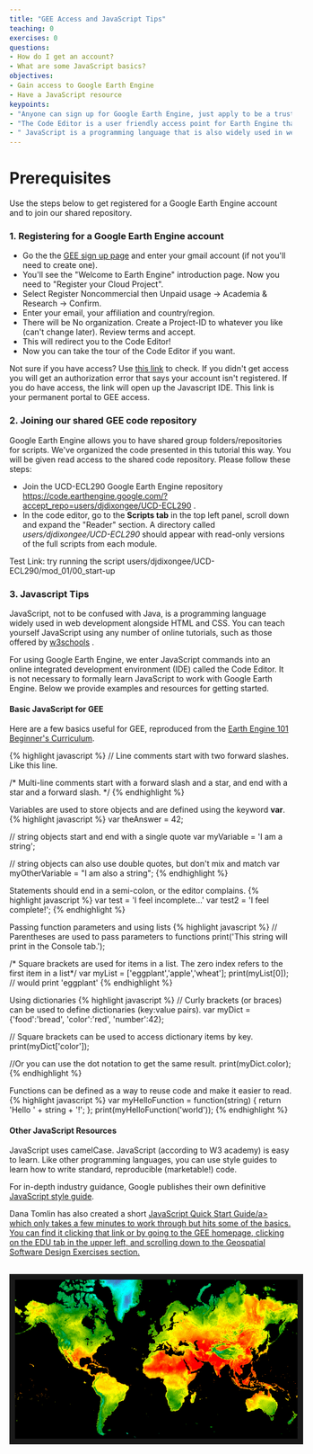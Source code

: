 ```yaml
---
title: "GEE Access and JavaScript Tips"
teaching: 0
exercises: 0
questions:
- How do I get an account?
- What are some JavaScript basics?
objectives:
- Gain access to Google Earth Engine
- Have a JavaScript resource
keypoints:
- "Anyone can sign up for Google Earth Engine, just apply to be a trusted tester."
- "The Code Editor is a user friendly access point for Earth Engine that uses the JavaScript IDE."
- " JavaScript is a programming language that is also widely used in web development."
---
```

# Prerequisites

Use the steps below to get registered for a Google Earth Engine account and to join our shared repository.

### 1. Registering for a Google Earth Engine account

  - Go the the [GEE sign up page](https://signup.earthengine.google.com/#!/) and enter your gmail account (if not you'll need to create one).
  - You'll see the "Welcome to Earth Engine" introduction page. Now you need to "Register your Cloud Project". 
  - Select Register Noncommercial then Unpaid usage -> Academia & Research -> Confirm.  
  - Enter your email, your affiliation and country/region. 
  - There will be No organization. Create a Project-ID to whatever you like (can't change later). Review terms and accept. 
  - This will redirect you to the Code Editor!
  - Now you can take the tour of the Code Editor if you want.

Not sure if you have access? Use [this link](https://code.earthengine.google.com/) to check. If you didn't get access you will get an authorization error that says your account isn't registered. If you do have access, the link will open up the Javascript IDE. This link is your permanent portal to GEE access.

### 2. Joining our shared GEE code repository

Google Earth Engine allows you to have shared group folders/repositories for scripts. We've organized the code presented in this tutorial this way. You will be given read access to the shared code repository. Please follow these steps:

  - Join the UCD-ECL290 Google Earth Engine repository <a href="https://code.earthengine.google.com/?accept_repo=users/djdixongee/UCD-ECL290" target="_blank">https://code.earthengine.google.com/?accept_repo=users/djdixongee/UCD-ECL290</a> . 
  - In the code editor, go to the **Scripts tab** in the top left panel, scroll down and expand the "Reader" section. A directory called *users/djdixongee/UCD-ECL290* should appear with read-only versions of the full scripts from each module.

Test Link: try running the script users/djdixongee/UCD-ECL290/mod_01/00_start-up


### 3. Javascript Tips

JavaScript, not to be confused with Java, is a programming language widely used in web development alongside HTML and CSS. You can teach yourself JavaScript using any number of online tutorials, such as those offered by <a href="https://www.w3schools.com/js/" target="_blank">w3schools</a> .

For using Google Earth Engine, we enter JavaScript commands into an online integrated development environment (IDE) called the Code Editor. It is not necessary to formally learn JavaScript to work with Google Earth Engine. Below we provide examples and resources for getting started.  

#### Basic JavaScript for GEE
 Here are a few basics useful for GEE, reproduced from the <a href="https://docs.google.com/document/d/1ZxRKMie8dfTvBmUNOO0TFMkd7ELGWf3WjX0JvESZdOE/edit" target="_blank">Earth Engine 101 Beginner's Curriculum</a>.



{% highlight javascript %}
// Line comments start with two forward slashes. Like this line.

/* Multi-line comments start with a forward slash and a star,
and end with a star and a forward slash. */
{% endhighlight %}

Variables are used to store objects and are defined using the keyword **var**.
{% highlight javascript %}
var theAnswer = 42;

// string objects start and end with a single quote
var myVariable = 'I am a string';

// string objects can also use double quotes, but don't mix and match
var myOtherVariable = "I am also a string";
{% endhighlight %}

Statements should end in a semi-colon, or the editor complains.
{% highlight javascript %}
var test = 'I feel incomplete...'
var test2 = 'I feel complete!';
{% endhighlight %}

Passing function parameters and using lists
{% highlight javascript %}
// Parentheses are used to pass parameters to functions
print('This string will print in the Console tab.');

/* Square brackets are used for items in a list.
The zero index refers to the first item in a list*/
var myList = ['eggplant','apple','wheat'];
print(myList[0]); // would print 'eggplant'
{% endhighlight %}

Using dictionaries
{% highlight javascript %}
// Curly brackets (or braces) can be used to define dictionaries (key:value pairs).
var myDict = {'food':'bread', 'color':'red', 'number':42};

// Square brackets can be used to access dictionary items by key.
print(myDict['color']);

//Or you can use the dot notation to get the same result.
print(myDict.color);
{% endhighlight %}

Functions can be defined as a way to reuse code and make it easier to read.
{% highlight javascript %}
var myHelloFunction = function(string) {
  return 'Hello ' + string + '!';
};
print(myHelloFunction('world'));
{% endhighlight %}


#### Other JavaScript Resources
JavaScript uses camelCase. JavaScript (according to W3 academy) is easy to learn. Like other programming languages, you can use style guides to learn how to write standard, reproducible (marketable!) code.

For in-depth industry guidance, Google publishes their own definitive <a href="http://google.github.io/styleguide/jsguide.html" target="_blank">JavaScript style guide</a>.

Dana Tomlin has also created a short <a href="https://drive.google.com/file/d/0B3H1GYZLzLKCckwwVjZfVmdPNDA/view)" target="_blank">JavaScript Quick Start Guide/a> which only takes a few minutes to work through but hits some of the basics. You can find it clicking that link or by going to the GEE homepage, clicking on the EDU tab in the upper left, and scrolling down to the Geospatial Software Design Exercises section.
  

<br>
<img src="../fig/00_gif1_temp.gif" border = "10">
<br><br>
